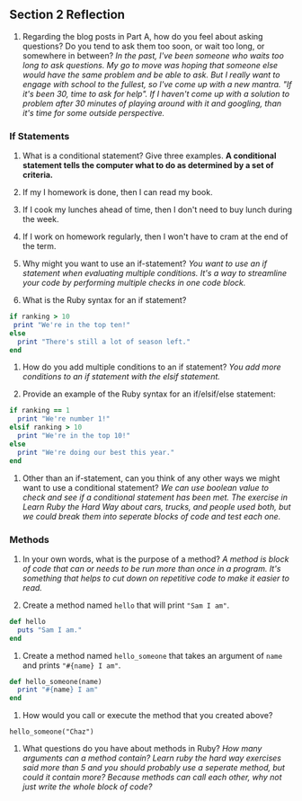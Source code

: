 ## Section 2 Reflection

1. Regarding the blog posts in Part A, how do you feel about asking questions? Do you tend to ask them too soon, or wait too long, or somewhere in between?
*In the past, I've been someone who waits too long to ask questions. My go to move was hoping that someone else would have the same problem and be able to ask. But I really want to engage with school to the fullest, so I've come up with a new mantra. "If it's been 30, time to ask for help". If I haven't come up with a solution to problem after 30 minutes of playing around with it and googling, than it's time for some outside perspective.*

### If Statements

1. What is a conditional statement? Give three examples.
**A conditional statement tells the computer what to do as determined by a set of criteria.**
1. If my I homework is done, then I can read my book.
2. If I cook my lunches ahead of time, then I don't need to buy lunch during the week.
3. If I work on homework regularly, then I won't have to cram at the end of the term.

1. Why might you want to use an if-statement?
*You want to use an if statement when evaluating multiple conditions. It's a way to streamline your code by performing multiple checks in one code block.*

1. What is the Ruby syntax for an if statement?
```ruby
if ranking > 10
 print "We're in the top ten!"
else
  print "There's still a lot of season left."
end
```
1. How do you add multiple conditions to an if statement?
*You add more conditions to an if statement with the elsif statement.*

1. Provide an example of the Ruby syntax for an if/elsif/else statement:
```ruby
if ranking == 1
  print "We're number 1!"
elsif ranking > 10
  print "We're in the top 10!"
else
  print "We're doing our best this year."
end
```

1. Other than an if-statement, can you think of any other ways we might want to use a conditional statement?
*We can use boolean value to check and see if a conditional statement has been met. The exercise in Learn Ruby the Hard Way about cars, trucks, and people used both, but we could break them into seperate blocks of code and test each one.*


### Methods

1. In your own words, what is the purpose of a method?
*A method is block of code that can or needs to be run more than once in a program. It's something that helps to cut down on repetitive code to make it easier to read.*

1. Create a method named `hello` that will print `"Sam I am"`.
```ruby
def hello
  puts "Sam I am."
end
```

1. Create a method named `hello_someone` that takes an argument of `name` and prints `"#{name} I am"`.
```ruby
def hello_someone(name)
  print "#{name} I am"
end
```

1. How would you call or execute the method that you created above?

`hello_someone("Chaz")`

1. What questions do you have about methods in Ruby?
*How many arguments can a method contain? Learn ruby the hard way exercises said more than 5 and you should probably use a seperate method, but could it contain more? Because methods can call each other, why not just write the whole block of code?*
